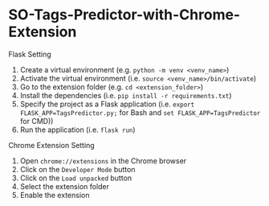 # SO-Tags-Predictor-with-Chrome-Extension

Flask Setting
1. Create a virtual environment (e.g. `python -m venv <venv_name>`)
2. Activate the virtual environment (i.e. `source <venv_name>/bin/activate`)
3. Go to the extension folder (e.g. `cd <extension_folder>`)
4. Install the dependencies (i.e. `pip install -r requirements.txt`)
5. Specify the project as a Flask application (i.e. `export FLASK_APP=TagsPredictor.py;` for Bash and `set FLASK_APP=TagsPredictor` for CMD))
6. Run the application (i.e. `flask run`)

Chrome Extension Setting
1. Open `chrome://extensions` in the Chrome browser
2. Click on the `Developer Mode` button
3. Click on the `Load unpacked` button
4. Select the extension folder
5. Enable the extension
